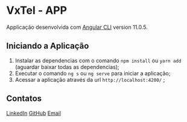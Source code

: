 # VxTel - APP

Applicação desenvolvida com [Angular CLI](https://github.com/angular/angular-cli) version 11.0.5.

## Iniciando a Aplicação

1. Instalar as dependencias com o comando `npm install` ou `yarn add` (aguardar baixar todas as dependencias);
2. Executar o comando `ng s` ou `ng serve` para iniciar a aplicação;
3. Acessar a aplicação através da url `http://localhost:4200/` ;

## Contatos

[LinkedIn](https://www.linkedin.com/in/ricardohcl/)
[GitHub](https://github.com/RicardoHCL)
[Email](ricardolima.dev@gmail.com)
